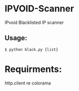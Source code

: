 # IPVOID-Scanner
IPvoid Blacklisted IP scanner

## Usage:
    $ python black.py {list}

# Requirments: 
 http.client
 re
 colorama
 
